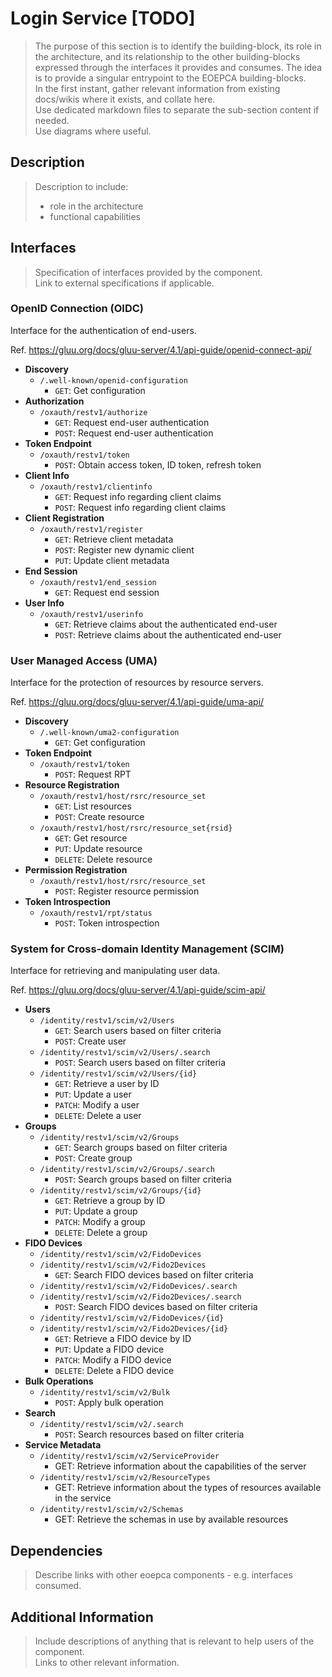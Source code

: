 # Login Service [TODO]

> The purpose of this section is to identify the building-block, its role in the architecture, and its relationship to the other building-blocks expressed through the interfaces it provides and consumes. The idea is to provide a singular entrypoint to the EOEPCA building-blocks.<br>
> In the first instant, gather relevant information from existing docs/wikis where it exists, and collate here.<br>
> Use dedicated markdown files to separate the sub-section content if needed.<br>
> Use diagrams where useful.

## Description

> Description to include:
> 
> * role in the architecture
> * functional capabilities

## Interfaces

> Specification of interfaces provided by the component.<br>
> Link to external specifications if applicable.

### OpenID Connection (OIDC)

Interface for the authentication of end-users.

Ref. https://gluu.org/docs/gluu-server/4.1/api-guide/openid-connect-api/

* **Discovery**
    * `/.well-known/openid-configuration`
        * `GET`: Get configuration
* **Authorization**
    * `/oxauth/restv1/authorize`
        * `GET`: Request end-user authentication
        * `POST`: Request end-user authentication
* **Token Endpoint**
    * `/oxauth/restv1/token`
        * `POST`: Obtain access token, ID token, refresh token
* **Client Info**
    * `/oxauth/restv1/clientinfo`
        * `GET`: Request info regarding client claims
        * `POST`: Request info regarding client claims
* **Client Registration**
    * `/oxauth/restv1/register`
        * `GET`: Retrieve client metadata
        * `POST`: Register new dynamic client
        * `PUT`: Update client metadata
* **End Session**
    * `/oxauth/restv1/end_session`
        * `GET`: Request end session
* **User Info**
    * `/oxauth/restv1/userinfo`
        * `GET`: Retrieve claims about the authenticated end-user
        * `POST`: Retrieve claims about the authenticated end-user

### User Managed Access (UMA)

Interface for the protection of resources by resource servers.

Ref. https://gluu.org/docs/gluu-server/4.1/api-guide/uma-api/

* **Discovery**
    * `/.well-known/uma2-configuration`
        * `GET`: Get configuration
* **Token Endpoint**
    * `/oxauth/restv1/token`
        * `POST`: Request RPT
* **Resource Registration**
    * `/oxauth/restv1/host/rsrc/resource_set`
        * `GET`: List resources
        * `POST`: Create resource
    * `/oxauth/restv1/host/rsrc/resource_set{rsid}`
        * `GET`: Get resource
        * `PUT`: Update resource
        * `DELETE`: Delete resource
* **Permission Registration**
    * `/oxauth/restv1/host/rsrc/resource_set`
        * `POST`: Register resource permission
* **Token Introspection**
    * `/oxauth/restv1/rpt/status`
        * `POST`: Token introspection

### System for Cross-domain Identity Management (SCIM)

Interface for retrieving and manipulating user data.

Ref. https://gluu.org/docs/gluu-server/4.1/api-guide/scim-api/

* **Users**
    * `/identity/restv1/scim/v2/Users`
        * `GET`: Search users based on filter criteria
        * `POST`: Create user
    * `/identity/restv1/scim/v2/Users/.search`
        * `POST`: Search users based on filter criteria
    * `/identity/restv1/scim/v2/Users/{id}`
        * `GET`: Retrieve a user by ID
        * `PUT`: Update a user
        * `PATCH`: Modify a user
        * `DELETE`: Delete a user
* **Groups**
    * `/identity/restv1/scim/v2/Groups`
        * `GET`: Search groups based on filter criteria
        * `POST`: Create group
    * `/identity/restv1/scim/v2/Groups/.search`
        * `POST`: Search groups based on filter criteria
    * `/identity/restv1/scim/v2/Groups/{id}`
        * `GET`: Retrieve a group by ID
        * `PUT`: Update a group
        * `PATCH`: Modify a group
        * `DELETE`: Delete a group
* **FIDO Devices**
    * `/identity/restv1/scim/v2/FidoDevices`
    * `/identity/restv1/scim/v2/Fido2Devices`
        * `GET`: Search FIDO devices based on filter criteria
    * `/identity/restv1/scim/v2/FidoDevices/.search`
    * `/identity/restv1/scim/v2/Fido2Devices/.search`
        * `POST`: Search FIDO devices based on filter criteria
    * `/identity/restv1/scim/v2/FidoDevices/{id}`
    * `/identity/restv1/scim/v2/Fido2Devices/{id}`
        * `GET`: Retrieve a FIDO device by ID
        * `PUT`: Update a FIDO device
        * `PATCH`: Modify a FIDO device
        * `DELETE`: Delete a FIDO device
* **Bulk Operations**
    * `/identity/restv1/scim/v2/Bulk`
        * `POST`: Apply bulk operation
* **Search**
    * `/identity/restv1/scim/v2/.search`
        * `POST`: Search resources based on filter criteria
* **Service Metadata**
    * `/identity/restv1/scim/v2/ServiceProvider`
        * GET: Retrieve information about the capabilities of the server
    * `/identity/restv1/scim/v2/ResourceTypes`
        * GET: Retrieve information about the types of resources available in the service
    * `/identity/restv1/scim/v2/Schemas`
        * GET: Retrieve the schemas in use by available resources

## Dependencies

> Describe links with other eoepca components - e.g. interfaces consumed.

## Additional Information

> Include descriptions of anything that is relevant to help users of the component.<br>
> Links to other relevant information.
